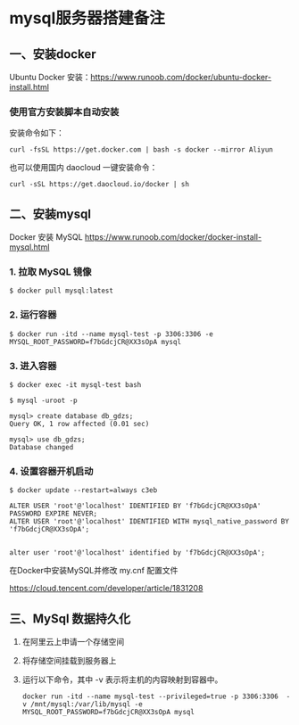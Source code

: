# mysql服务器搭建备注

## 一、安装docker

Ubuntu Docker 安装：https://www.runoob.com/docker/ubuntu-docker-install.html

### 使用官方安装脚本自动安装

安装命令如下：

```shell
curl -fsSL https://get.docker.com | bash -s docker --mirror Aliyun
```

也可以使用国内 daocloud 一键安装命令：

```shell
curl -sSL https://get.daocloud.io/docker | sh
```

## 二、安装mysql

Docker 安装 MySQL https://www.runoob.com/docker/docker-install-mysql.html

### 1. 拉取 MySQL 镜像

```shell
$ docker pull mysql:latest
```

### 2. 运行容器

```shell
$ docker run -itd --name mysql-test -p 3306:3306 -e MYSQL_ROOT_PASSWORD=f7bGdcjCR@XX3sOpA mysql
```

### 3. 进入容器

```shell
$ docker exec -it mysql-test bash

$ mysql -uroot -p

mysql> create database db_gdzs;
Query OK, 1 row affected (0.01 sec)

mysql> use db_gdzs;
Database changed
```

### 4. 设置容器开机启动

```shell
$ docker update --restart=always c3eb
```



```shell
ALTER USER 'root'@'localhost' IDENTIFIED BY 'f7bGdcjCR@XX3sOpA' PASSWORD EXPIRE NEVER;
ALTER USER 'root'@'localhost' IDENTIFIED WITH mysql_native_password BY 'f7bGdcjCR@XX3sOpA';


alter user 'root'@'localhost' identified by 'f7bGdcjCR@XX3sOpA';
```

在Docker中安装MySQL并修改 my.cnf 配置文件

https://cloud.tencent.com/developer/article/1831208

## 三、MySql 数据持久化

1. 在阿里云上申请一个存储空间

2. 将存储空间挂载到服务器上

3. 运行以下命令，其中 -v 表示将主机的内容映射到容器中。

   `docker run -itd --name mysql-test --privileged=true -p 3306:3306  -v /mnt/mysql:/var/lib/mysql -e MYSQL_ROOT_PASSWORD=f7bGdcjCR@XX3sOpA mysql`

   

